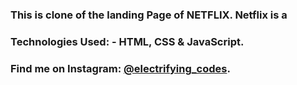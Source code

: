 ### This is clone of the landing Page of NETFLIX. Netflix is a

### Technologies Used: - HTML, CSS & JavaScript.

### Find me on Instagram: [@electrifying_codes][instagram].

[instagram]: https://www.instagram.com/electrifying_codes
